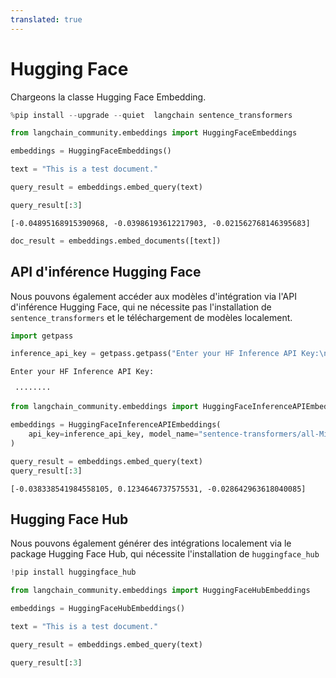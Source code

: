 ```yaml
---
translated: true
---
```


# Hugging Face

Chargeons la classe Hugging Face Embedding.

```python
%pip install --upgrade --quiet  langchain sentence_transformers
```

```python
from langchain_community.embeddings import HuggingFaceEmbeddings
```

```python
embeddings = HuggingFaceEmbeddings()
```

```python
text = "This is a test document."
```

```python
query_result = embeddings.embed_query(text)
```

```python
query_result[:3]
```

```output
[-0.04895168915390968, -0.03986193612217903, -0.021562768146395683]
```

```python
doc_result = embeddings.embed_documents([text])
```

## API d'inférence Hugging Face

Nous pouvons également accéder aux modèles d'intégration via l'API d'inférence Hugging Face, qui ne nécessite pas l'installation de ``sentence_transformers`` et le téléchargement de modèles localement.

```python
import getpass

inference_api_key = getpass.getpass("Enter your HF Inference API Key:\n\n")
```

```output
Enter your HF Inference API Key:

 ········
```

```python
from langchain_community.embeddings import HuggingFaceInferenceAPIEmbeddings

embeddings = HuggingFaceInferenceAPIEmbeddings(
    api_key=inference_api_key, model_name="sentence-transformers/all-MiniLM-l6-v2"
)

query_result = embeddings.embed_query(text)
query_result[:3]
```

```output
[-0.038338541984558105, 0.1234646737575531, -0.028642963618040085]
```

## Hugging Face Hub

Nous pouvons également générer des intégrations localement via le package Hugging Face Hub, qui nécessite l'installation de ``huggingface_hub``

```python
!pip install huggingface_hub
```

```python
from langchain_community.embeddings import HuggingFaceHubEmbeddings
```

```python
embeddings = HuggingFaceHubEmbeddings()
```

```python
text = "This is a test document."
```

```python
query_result = embeddings.embed_query(text)
```

```python
query_result[:3]
```
